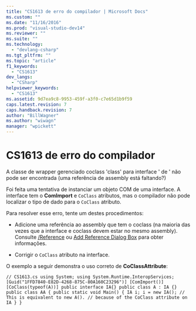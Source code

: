 ```yaml
---
title: "CS1613 de erro do compilador | Microsoft Docs"
ms.custom: ""
ms.date: "11/16/2016"
ms.prod: "visual-studio-dev14"
ms.reviewer: ""
ms.suite: ""
ms.technology: 
  - "devlang-csharp"
ms.tgt_pltfrm: ""
ms.topic: "article"
f1_keywords: 
  - "CS1613"
dev_langs: 
  - "CSharp"
helpviewer_keywords: 
  - "CS1613"
ms.assetid: 9d7ea9c8-9953-459f-a3f0-c7e65d1b9f59
caps.latest.revision: 7
caps.handback.revision: 7
author: "BillWagner"
ms.author: "wiwagn"
manager: "wpickett"
---
```

# CS1613 de erro do compilador
A classe de wrapper gerenciado coclass 'class' para interface ' de ' não pode ser encontrada \(uma referência de assembly está faltando?\)  
  
 Foi feita uma tentativa de instanciar um objeto COM de uma interface. A interface tem o **ComImport** e `CoClass` atributos, mas o compilador não pode localizar o tipo de dado para o `CoClass` atributo.  
  
 Para resolver esse erro, tente um destes procedimentos:  
  
-   Adicione uma referência ao assembly que tem o coclass \(na maioria das vezes que a interface e coclass devem estar no mesmo assembly\). Consulte [\/Reference](../../csharp/language-reference/compiler-options/reference-compiler-option.md) ou [Add Reference Dialog Box](http://msdn.microsoft.com/pt-br/2feb0fe2-0805-4cc9-8cba-b0315849dfb7) para obter informações.  
  
-   Corrigir o `CoClass` atributo na interface.  
  
 O exemplo a seguir demonstra o uso correto de **CoClassAttribute**:  
  
```  
// CS1613.cs using System; using System.Runtime.InteropServices; [Guid("1FFD7840-E82D-4268-875C-80A160C23296")] [ComImport()] [CoClass(typeof(A))] public interface IA{} public class A : IA {} public class AA { public static void Main() { IA i; i = new IA(); // This is equivalent to new A(). // because of the CoClass attribute on IA } }  
```